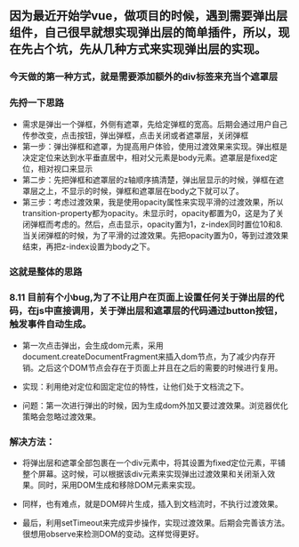 
## 因为最近开始学vue，做项目的时候，遇到需要弹出层组件，自己很早就想实现弹出层的简单插件，所以，现在先占个坑，先从几种方式来实现弹出层的实现。
### 今天做的第一种方式，就是需要添加额外的div标签来充当个遮罩层

### 先捋一下思路

- 需求是弹出一个弹框，外侧有遮罩，先给定弹框的宽高。后期会通过用户自己传参改变，点击按钮，弹出弹框，点击关闭或者遮罩层，关闭弹框
- 第一步：弹出弹框和遮罩，为提高用户体验，使用过渡效果来实现。弹出框是决定定位来达到水平垂直居中，相对父元素是body元素。遮罩层是fixed定位，相对视口来显示
- 第二步：先把弹框和遮罩层的z轴顺序搞清楚，弹出层显示的时候，弹框在遮罩层之上，不显示的时候，弹框和遮罩层在body之下就可以了。
- 第三步：考虑过渡效果，我是使用opacity属性来实现平滑的过渡效果，所以transition-property都为opacity。未显示时，opacity都置为0，这是为了关闭弹框而考虑的。然后，点击显示，opacity置为1，z-index同时置位10和8.当关闭弹框的时候，为了平滑的过渡效果。先把opacity置为0，等到过渡效果结束，再把z-index设置为body之下。

### 这就是整体的思路

### 8.11 目前有个小bug,为了不让用户在页面上设置任何关于弹出层的代码，在js中直接调用，关于弹出层和遮罩层的代码通过button按钮，触发事件自动生成。

- 第一次点击弹出，会生成dom元素，采用document.createDocumentFragment来插入dom节点，为了减少内存开销。之后这个DOM节点会存在于页面上并且在之后的需要的时候进行复用。
- 实现：利用绝对定位和固定定位的特性，让他们处于文档流之下。

- 问题：第一次进行弹出的时候，因为生成dom外加又要过渡效果。浏览器优化策略会忽略过渡效果。

### 解决方法：

- 将弹出层和遮罩全部包裹在一个div元素中，将其设置为fixed定位元素，平铺整个屏幕。这时候，可以根据该div元素来实现弹出过渡效果和关闭渐入效果。同时，采用DOM生成和移除DOM元素来实现。

- 同样，也有难点，就是DOM碎片生成，插入到文档流时，不执行过渡效果。 

- 最后，利用setTimeout来完成异步操作，实现过渡效果。后期会完善该方法。很想用observe来检测DOM的变动。这样觉得更好。


